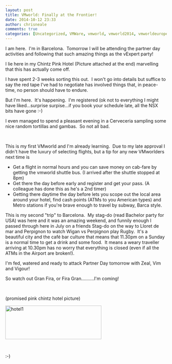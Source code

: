 ```yaml
---
layout: post
title: VMworld: Finally at the Frontier!
date: 2014-10-12 23:33
author: chrisneale
comments: true
categories: [Uncategorized, VMWare, vmworld, vmworld2014, vmworldeurope]
---
```

I am here.  I'm in Barcelona.  Tomorrow I will be attending the partner day activities and following that such amazing things as the vExpert party!

I lie here in my Chintz Pink Hotel (Picture attached at the end) marvelling that this has actually come off.

I have spent 2-3 weeks sorting this out.  I won't go into details but suffice to say the red tape I've had to negotiate has involved things that, in peace-time, no person should have to endure.

But I'm here.  It's happening.  I'm registered (ok not to everything I might have liked...surprise surpise...if you book your schedule late, all the NSX bits have gone :-)

I even managed to spend a pleasant evening in a Cerveceria sampling some nice random tortillas and gambas.  So not all bad.

&nbsp;

This is my first VMworld and I'm already learning.  Due to my late approval I didn't have the luxury of selecting flights, but a tip for any new VMworlders next time is
<ul>
	<li>Get a flight in normal hours and you can save money on cab-fare by getting the vmworld shuttle bus. (I arrived after the shuttle stopped at 8pm)</li>
	<li>Get there the day before early and register and get your pass. (A colleague has done this as he's a 2nd timer)</li>
	<li>Getting there daytime the day before lets you scope out the local area around your hotel, find cash points (ATMs to you American types) and Metro stations if you're brave enough to travel by subway, Barca style.</li>
</ul>
This is my second "trip" to Barcelona.  My stag-do (read Bachelor party for USA) was here and it was an amazing weekend, and funnily enough I passed through here in July on a friends Stag-do on the way to Lloret de mar and Perpignon to watch Wigan vs Perpignon play Rugby.  It's a beautiful city and the café bar culture that means that 11.30pm on a Sunday is a normal time to get a drink and some food.  It means a weary traveller arriving at 10.30pm has no worry that everything is closed (even if all the ATMs in the Airport are broken!).

I'm fed, watered and ready to attack Partner Day tomorrow with Zeal, Vim and Vigour!

So watch out Gran Fira, or Fira Gran..........I'm coming!

&nbsp;

(promised pink chintz hotel picture)

<a href="https://chrisneale.files.wordpress.com/2014/10/hotel1.jpg"><img class="alignnone size-medium wp-image-204" src="https://chrisneale.files.wordpress.com/2014/10/hotel1.jpg?w=300" alt="hotel1" width="300" height="105" /></a>

&nbsp;

:-)
